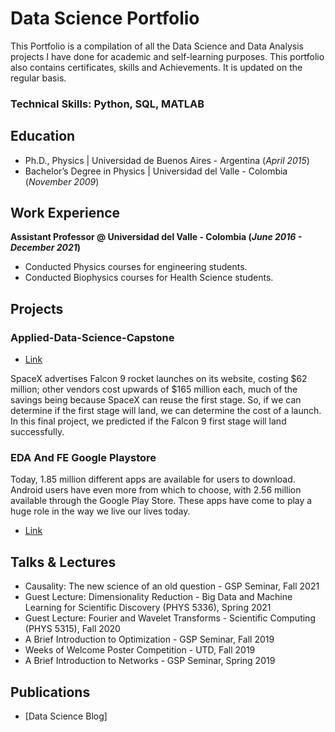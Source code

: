 # Data Science Portfolio

This Portfolio is a compilation of all the Data Science and Data Analysis projects I have done for academic and self-learning purposes. This portfolio also contains certificates, skills and Achievements. It is updated on the regular basis.


### Technical Skills: Python, SQL, MATLAB

## Education
- Ph.D., Physics | Universidad de Buenos Aires - Argentina (_April 2015_)								       		             		
- Bachelor’s Degree in Physics | Universidad del Valle - Colombia (_November 2009_)

## Work Experience
**Assistant Professor @ Universidad del Valle - Colombia (_June 2016 - December 2021_)**

- Conducted Physics courses for engineering students. 
- Conducted Biophysics courses for Health Science students.


## Projects
### Applied-Data-Science-Capstone
- [Link](https://github.com/andresariasduran/Applied-Data-Science-Capstone)

SpaceX advertises Falcon 9 rocket launches on its website, costing $62 million; other vendors cost upwards of $165 million each, much of the savings being because SpaceX can reuse the first stage. So, if we can determine if the first stage will land, we can determine the cost of a launch. In this final project, we predicted if the Falcon 9 first stage will land successfully.

### EDA And FE Google Playstore

Today, 1.85 million different apps are available for users to download. Android users have even more from which to choose, with 2.56 million available through the Google Play Store. These apps have come to play a huge role in the way we live our lives today.

- [Link](https://github.com/andresariasduran/EDA_Google_Play_Store/tree/main)


## Talks & Lectures
- Causality: The new science of an old question - GSP Seminar, Fall 2021
- Guest Lecture: Dimensionality Reduction - Big Data and Machine Learning for Scientific Discovery (PHYS 5336), Spring 2021
- Guest Lecture: Fourier and Wavelet Transforms - Scientific Computing (PHYS 5315), Fall 2020
- A Brief Introduction to Optimization - GSP Seminar, Fall 2019
- Weeks of Welcome Poster Competition - UTD, Fall 2019
- A Brief Introduction to Networks - GSP Seminar, Spring 2019



## Publications

- [Data Science Blog]
